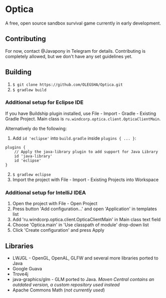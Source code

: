 # Optica
A free, open source sandbox survival game currently in early development.

## Contributing

For now, contact @Javapony in Telegram for details. Contributing is completely allowed, but we don't have any set guidelines yet.

## Building

1. `$ git clone https://github.com/OLEGSHA/Optica.git`
2. `$ gradlew build`

### Additional setup for Eclipse IDE

If you have Buildship plugin installed, use File - Import - Gradle - Existing Gradle Project. Main class is `ru.windcorp.optica.client.OpticaClientMain`.

Alternatively do the following:

1. Add `id 'eclipse'` into `build.gradle` inside `plugins { ... }`:
```
plugins {
    // Apply the java-library plugin to add support for Java Library
    id 'java-library'
    id 'eclipse'
}
```
2. `$ gradlew eclipse`
3. Import the project with File - Import - Existing Projects into Workspace

### Additional setup for IntelliJ IDEA

1. Open the project with File - Open Project
2. Press button 'Add configuration...' and open 'Application' in templates list
3. Add 'ru.windcorp.optica.client.OpticaClientMain' in Main class text field
4. Choose 'Optica.main' in 'Use classpath of module' drop-down list
5. Click 'Create configuration' and press Apply

## Libraries

* LWJGL - OpenGL, OpenAL, GLFW and several more libraries ported to Java
* Google Guava
* Trove4j
* java-graphics/glm - GLM ported to Java. _Maven Central contains an outdated version, a custom repository used instead_
* Apache Commons Math (_not currently used_)
